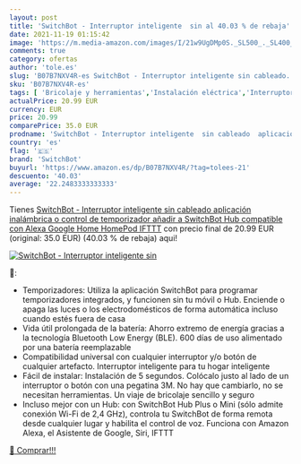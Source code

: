 ```yaml
---
layout: post
title: 'SwitchBot - Interruptor inteligente  sin al 40.03 % de rebaja'
date: 2021-11-19 01:15:42
image: 'https://m.media-amazon.com/images/I/21w9UgDMp0S._SL500_._SL400_.jpg'
comments: true
category: ofertas
author: 'tole.es'
slug: 'B07B7NXV4R-es SwitchBot - Interruptor inteligente sin cableado...'
sku: 'B07B7NXV4R-es'
tags: [ 'Bricolaje y herramientas','Instalación eléctrica','Interruptores','Marcos para interruptores de luz','alexa','google','home','ifttt','switchbot', ]
actualPrice: 20.99 EUR
currency: EUR
price: 20.99
comparePrice: 35.0 EUR
prodname: 'SwitchBot - Interruptor inteligente  sin cableado  aplicación inalámbrica o control de temporizador  añadir a SwitchBot Hub  compatible con Alexa  Google Home  HomePod  IFTTT'
country: 'es'
flag: '🇪🇸'
brand: 'SwitchBot'
buyurl: 'https://www.amazon.es/dp/B07B7NXV4R/?tag=tolees-21'
descuento: '40.03'
average: '22.2483333333333'
---
```


Tienes [SwitchBot - Interruptor inteligente  sin cableado  aplicación inalámbrica o control de temporizador  añadir a SwitchBot Hub  compatible con Alexa  Google Home  HomePod  IFTTT](https://www.amazon.es/dp/B07B7NXV4R/?tag=tolees-21) con precio final de  20.99 EUR (original: 35.0 EUR) (40.03 %  de rebaja) aqui!

[![SwitchBot - Interruptor inteligente  sin](https://m.media-amazon.com/images/I/21w9UgDMp0S._SL500_._SL400_.jpg)](https://www.amazon.es/dp/B07B7NXV4R/?tag=tolees-21)

🔎:

- Temporizadores: Utiliza la aplicación SwitchBot para programar temporizadores integrados, y funcionen sin tu móvil o Hub. Enciende o apaga las luces o los electrodomésticos de forma automática incluso cuando estés fuera de casa
- Vida útil prolongada de la batería: Ahorro extremo de energía gracias a la tecnología Bluetooth Low Energy (BLE). 600 días de uso alimentado por una batería reemplazable
- Compatibilidad universal con cualquier interruptor y/o botón de cualquier artefacto. Interruptor inteligente para tu hogar inteligente
- Fácil de instalar: Instalación de 5 segundos. Colócalo justo al lado de un interruptor o botón con una pegatina 3M. No hay que cambiarlo, no se necesitan herramientas. Un viaje de bricolaje sencillo y seguro
- Incluso mejor con un Hub: con SwitchBot Hub Plus o Mini (sólo admite conexión Wi-Fi de 2,4 GHz), controla tu SwitchBot de forma remota desde cualquier lugar y habilita el control de voz. Funciona con Amazon Alexa, el Asistente de Google, Siri, IFTTT

[🛒 Comprar!!!](https://www.amazon.es/dp/B07B7NXV4R/?tag=tolees-21)
